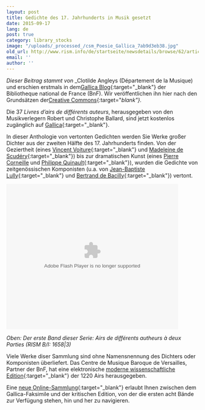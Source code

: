 ```yaml
---
layout: post
title: Gedichte des 17. Jahrhunderts in Musik gesetzt
date: 2015-09-17
lang: de
post: true
category: library_stocks
image: "/uploads/_processed_/csm_Poesie_Gallica_7ab9d3eb38.jpg"
old_url: http://www.rism.info/de/startseite/newsdetails/browse/62/article/64/37-livres-dairs-de-differents-auteurs-digitized-and-free-online-from-gallica.html
email: ''
author: ''
---
```



_Dieser Beitrag stammt von_ _Clotilde Angleys (Département de la Musique) und erschien erstmals in dem[Gallica Blog](http://blog.bnf.fr/gallica/index.php/2015/02/06/la-poesie-du-xviieme-siecle-en-musique/){:target="_blank"} der Bibliotheque national de France (BnF). Wir veröffentlichen ihn hier nach den Grundsätzen der[Creative Commons](http://blog.bnf.fr/gallica/index.php/credits/){:target="_blank"}._

Die 37 _Livres d’airs de différents auteurs_, herausgegeben von den Musikverlegern Robert und Christophe Ballard, sind jetzt kostenlos zugänglich auf [Gallica](http://gallica.bnf.fr/Search?ArianeWireIndex=index&p=1&lang=FR&q=LivresDAir&x=0&y=0){:target="_blank"}.

In dieser Anthologie von vertonten Gedichten werden Sie Werke großer Dichter aus der zweiten Hälfte des 17. Jahrhunderts finden. Von der Geziertheit (eines [Vincent Voiture](http://gallica.bnf.fr/ark:/12148/bpt6k45000282/f16){:target="_blank"} und [Madeleine de Scudéry](http://gallica.bnf.fr/ark:/12148/bpt6k4500027n/f46){:target="_blank"}) bis zur dramatischen Kunst (eines [Pierre Corneille](http://gallica.bnf.fr/ark:/12148/bpt6k4500029g/f64 "external-link-new-window") und [Philippe Quinault](http://gallica.bnf.fr/ark:/12148/bpt6k4500029g/f38){:target="_blank"}), wurden die Gedichte von zeitgenössischen Komponisten (u.a. von [Jean-Baptiste Lully](http://gallica.bnf.fr/ark:/12148/bpt6k4500034s/f2){:target="_blank"} und [Bertrand de Bacilly](http://gallica.bnf.fr/ark:/12148/bpt6k4500029g/f12){:target="_blank"}) vertont.

<object classid="clsid:D27CDB6E-AE6D-11cf-96B8-444553540000" id="LecteurExportable" width="450" height="381" codebase="http://fpdownload.macromedia.com/get/flashplayer/current/swflash.cab"><param name="movie" value="http://gallica.bnf.fr/flash/LecteurExportable.swf">
<param name="allowScriptAccess" value="always">
<param name="wmode" value="window">
<param name="FlashVars" value="ark=bpt6k45000356&amp;lang=fr&amp;mode=dp&amp;showArrows=1&amp;bgColor=15430428&amp;autoFlip=0&amp;startPage=5&amp;widthWidget=450&amp;heightWidget=381">
<embed src="http://gallica.bnf.fr/flash/LecteurExportable.swf" name="LecteurExportable" width="450" height="381" allowscriptaccess="always" wmode="window" flashvars="ark=bpt6k45000356&amp;lang=fr&amp;mode=dp&amp;showArrows=1&amp;bgColor=15430428&amp;autoFlip=0&amp;startPage=5&amp;widthWidget=450&amp;heightWidget=381" type="application/x-shockwave-flash" pluginspage="http://www.adobe.com/go/getflashplayer"></embed></object>

_Oben: Der erste Band dieser Serie: Airs de différents autheurs à deux Parties (RISM B/I: 1658|3)_



Viele Werke diser Sammlung sind ohne Namensnennung des Dichters oder Komponisten überliefert. Das Centre de Musique Baroque de Versailles, Partner der BnF, hat eine elektronische [moderne wissenschaftliche Edition](http://philidor.cmbv.fr/Publications/Partitions-en-ligne/Edition-moderne-des-Livres-d-airs-de-differents-auteurs-LADDA/Liste-des-recueils){:target="_blank"} der 1220 Airs herausgegeben.

Eine [neue Online-Sammlung](http://gallica.bnf.fr/html/partitions/les-livres-dairs-de-differents-auteurs){:target="_blank"} erlaubt Ihnen zwischen dem Gallica-Faksimile und der kritischen Edition, von der die ersten acht Bände zur Verfügung stehen, hin und her zu navigieren.





<script type="text/javascript">var switchTo5x=true;</script><script type="text/javascript" src="http://w.sharethis.com/button/buttons.js"></script><script type="text/javascript">stLight.options({publisher: "9b601438-1ce1-49d8-bfd7-9cff5df54c17", doNotHash: false, doNotCopy: false, hashAddressBar: false});</script>


